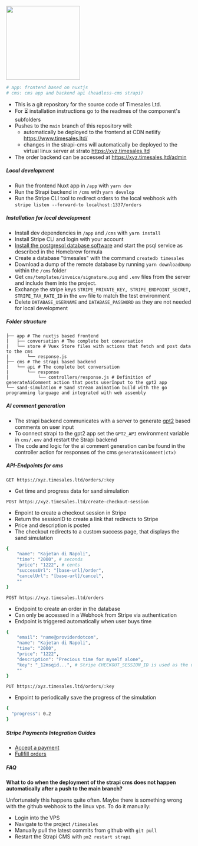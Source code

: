 <p>
    <img src="https://www.timesales.ltd/yellow-arrows.svg" width="200px">
</p>

```bash
# app: frontend based on nuxtjs
# cms: cms app and backend api (headless-cms strapi)
```

- This is a git repository for the source code of Timesales Ltd.
- For ⏳ installation instructions go to the readmes of the component's subfolders
- Pushes to the `main` branch of this repository will:
  - automatically be deployed to the frontend at CDN netlify https://www.timesales.ltd/
  - changes in the strapi-cms will automatically be deployed to the virtual linux server at strato https://xyz.timesales.ltd
- The order backend can be accessed at https://xyz.timesales.ltd/admin

##### Local development

- Run the frontend Nuxt app in `/app` with `yarn dev`
- Run the Strapi backend in `/cms` with `yarn develop`
- Run the Stripe CLI tool to redirect orders to the local webhook with `stripe listen --forward-to localhost:1337/orders`

##### Installation for local development

- Install dev dependencies in `/app` and `/cms` with `yarn install`
- Install Stripe CLI and login with your account
- [Install the postgresql database software](https://wiki.postgresql.org/wiki/Homebrew) and start the psql service as described in the Homebrew formula
- Create a database "timesales" with the command `createdb timesales`
- Download a dump of the remote database by running `yarn downloadDump` within the `/cms` folder
- Get `cms/templates/invoice/signature.pug` and `.env` files from the server and include them into the project.
- Exchange the stripe keys `STRIPE_PRIVATE_KEY, STRIPE_ENDPOINT_SECRET, STRIPE_TAX_RATE_ID` in the `env` file to match the test environment
- Delete `DATABASE_USERNAME` and `DATABASE_PASSWORD` as they are not needed for local development

##### Folder structure
```
├── app # The nuxtjs based frontend
|   ├── conversation # The complete bot conversation
|   └── store # Vuex Store files with actions that fetch and post data to the cms
|       └── response.js
├── cms # The strapi based backend
|   └── api # The complete bot conversation
|       └── response
|           └── controllers/response.js # Definition of generateAiComment action that posts userInput to the gpt2 app
└── sand-simulation # Sand stream animation build with the go programming language and integrated with web assembly
```


##### AI comment generation
- The strapi backend communicates with a server to generate [gpt2](https://huggingface.co/docs/transformers/model_doc/gpt2) based comments on user input
- To connect strapi to the gpt2 app set the `GPT2_API` environment variable in `cms/.env` and restart the Strapi backend
- The code and logic for the ai comment generation can be found in the controller action for responses of the cms `generateAiComment(ctx)`

##### API-Endpoints for cms

`GET https://xyz.timesales.ltd/orders/:key`

- Get time and progress data for sand simulation

`POST https://xyz.timesales.ltd/create-checkout-session`

- Enpoint to create a checkout session in Stripe
- Return the sessionID to create a link that redirects to Stripe
- Price and description is posted
- The checkout redirects to a custom success page, that displays the sand simulation

```bash
{
    "name": "Kajetan di Napoli",
    "time": "2000", # seconds
    "price": "1222", # cents
    "successUrl": "[base-url]/order",
    "cancelUrl": "[base-url]/cancel",
    ""
}
```

`POST https://xyz.timesales.ltd/orders`

- Endpoint to create an order in the database
- Can only be accessed in a Webhook from Stripe via authentication
- Endpoint is triggered automatically when user buys time

```bash
{
    "email": "name@providerdotcom",
    "name": "Kajetan di Napoli",
    "time": "2000",
    "price": "1222",
    "description": "Precious time for myself alone",
    "key": "_12msqid...", # Stripe CHECKOUT_SESSION_ID is used as the unique key
    ""
}
```

`PUT https://xyz.timesales.ltd/orders/:key`

- Enpoint to periodically save the progress of the simulation

```bash
{
  "progress": 0.2
}
```

##### Stripe Payments Integration Guides

- [Accept a payment](https://stripe.com/docs/payments/accept-a-payment#web)
- [Fullfill orders](https://stripe.com/docs/payments/checkout/fulfill-orders)
##### FAQ

**What to do when the deployment of the strapi cms does not happen automatically after a push to the main branch?**

Unfortunately this happens quite often. Maybe there is something wrong with the github webhook to the linux vps. To do it manually:

- Login into the VPS
- Navigate to the project `/timesales`
- Manually pull the latest commits from github with `git pull`
- Restart the Strapi CMS with `pm2 restart strapi`
